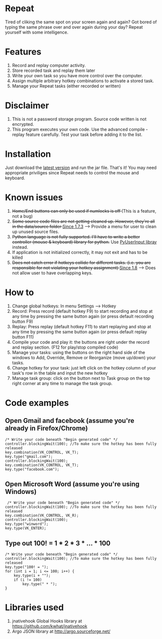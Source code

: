 Repeat
======

Tired of cliking the same spot on your screen again and again? Got bored of typing the same phrase over and over again during your day? Repeat yourself with some intelligence.

Features
=======
1. Record and replay computer activity.
2. Store recorded task and replay them later
3. Write your own task so you have more control over the computer.
4. Assign multiple arbitrary hotkey combinations to activate a stored task.
5. Manage your Repeat tasks (either recorded or written)

Disclaimer
==========
1. This is not a password storage program. Source code written is not encrypted.
2. This program executes your own code. Use the advanced compile - replay feature carefully. Test your task before adding it to the list.

Installation
============
Just download the [latest version](https://github.com/hptruong93/Repeat/releases/latest) and run the jar file. That's it! You may need appropriate priviliges since Repeat needs to control the mouse and keyboard.

Known issues
============
1. <del> Home/End buttons can only be used if numlocks is off </del> (This is a feature, not a bug)
2. <del> Some source code files are not getting cleaned up. However, they're all in the data/source folder </del> [Since 1.7.3](https://github.com/hptruong93/Repeat/releases/tag/1.7.3) --> Provide a menu for user to clean up unused source files.
3. <del>Python language is not fully supported. I'll have to write a better controller (mouse & keyboard) library for python.</del> Use [PyUserInput libray](https://github.com/SavinaRoja/PyUserInput) instead.
4. If application is not initialized correctly, it may not exit and has to be killed
5. <del> Does not catch error if hotkeys collide for different tasks. (i.e. you are responsible for not violating your hotkey assignment) </del> [Since 1.8](https://github.com/hptruong93/Repeat/releases/tag/1.8) --> Does not allow user to have overlapping keys.

How to
======
1. Change global hotkeys: In menu Settings --> Hotkey
2. Record: Press record (default hotkey F9) to start recording and stop at any time by pressing the same button again (or press default recording button F9)
3. Replay: Press replay (default hotkey F11) to start replaying and stop at any time by pressing the same button again (or press default replay button F11)
4. Compile your code and play it: the buttons are right under the record and replay section. (F12 for play/stop compiled code)
5. Manage your tasks: using the buttons on the right hand side of the windows to Add, Override, Remove or Reorganize (move up/down) your tasks.
6. Change hotkey for your task: just left click on the hotkey column of your task's row in the table and input the new hotkey
7. Manage task group: click on the button next to Task group on the top right corner at any time to manage the task group.

Code examples
=============

Open Gmail and facebook (assume you're already in Firefox/Chrome)
-----------------------------------------------------------------
    /* Write your code beneath "Begin generated code" */
    controller.blockingWaít(100); //To make sure the hotkey has been fully released
    key.combination(VK_CONTROL, VK_T);
    key.type("gmail.com");
    controller.blockingWait(100);
    key.combination(VK_CONTROL, VK_T);
    key.type("facebook.com");

Open Microsoft Word (assume you're using Windows)
-------------------------------------------------
     /* Write your code beneath "Begin generated code" */
    controller.blockingWaít(100); //To make sure the hotkey has been fully released
    key.combination(VK_CONTROL, VK_R);
    controller.blockingWait(100);
    key.type("winword");
    key.type(VK_ENTER);

Type out 100! = 1 * 2 * 3 * ... * 100
-------------------------------------
    /* Write your code beneath "Begin generated code" */
    controller.blockingWait(100); //To make sure the hotkey has been fully released
    key.type("100! = ");
    for (int i = 1; i <= 100; i++) {
        key.type(i + "");
        if (i != 100)
            key.type(" * ");
    }

Libraries used
==============
1. jnativehook Global Hooks library at https://github.com/kwhat/jnativehook
2. Argo JSON library at http://argo.sourceforge.net/
